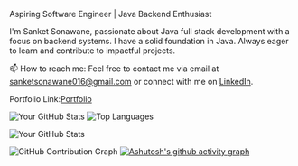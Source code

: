 Aspiring Software Engineer | Java Backend Enthusiast

I'm Sanket Sonawane, passionate about Java full stack development with a focus on backend systems. I have a solid foundation in Java. Always eager to learn and contribute to impactful projects.

📫 How to reach me: Feel free to contact me via email at sanketsonawane016@gmail.com or connect with me on [LinkedIn](https://www.linkedin.com/in/sanket-sonawane-74a873253?utm_source=share&utm_campaign=share_via&utm_content=profile&utm_medium=android_app).

Portfolio Link:[Portfolio](https://showcase.talenlio.com/w/Resume-52744)

![Your GitHub Stats](https://github-readme-stats.vercel.app/api?username=Sanket2321)
![Top Languages](https://github-readme-stats.vercel.app/api/top-langs/?username=Sanket2321)

![Your GitHub Stats](https://github-readme-stats.vercel.app/api?username=Sanket2321&show_icons=true&theme=radical)

![GitHub Contribution Graph](https://activity-graph.herokuapp.com/graph?username=Sanket2321&theme=react-dark)
[![Ashutosh's github activity graph](https://github-readme-activity-graph.vercel.app/graph?username=Sanket2321)](https://github.com/Sanket2321/github-readme-activity-graph)








